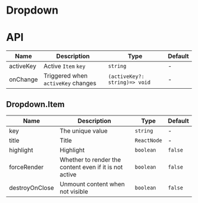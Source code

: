 # Dropdown

<code src="./demos/demo1.tsx"></code>

# API

| Name      | Description                        | Type                          | Default |
| --------- | ---------------------------------- | ----------------------------- | ------- |
| activeKey | Active `Item` `key`                | `string`                      | -       |
| onChange  | Triggered when `activeKey` changes | `(activeKey?: string)=> void` | -       |

## Dropdown.Item

| Name           | Description                                            | Type        | Default |
| -------------- | ------------------------------------------------------ | ----------- | ------- |
| key            | The unique value                                       | `string`    | -       |
| title          | Title                                                  | `ReactNode` | -       |
| highlight      | Highlight                                              | `boolean`   | `false` |
| forceRender    | Whether to render the content even if it is not active | `boolean`   | `false` |
| destroyOnClose | Unmount content when not visible                       | `boolean`   | `false` |
